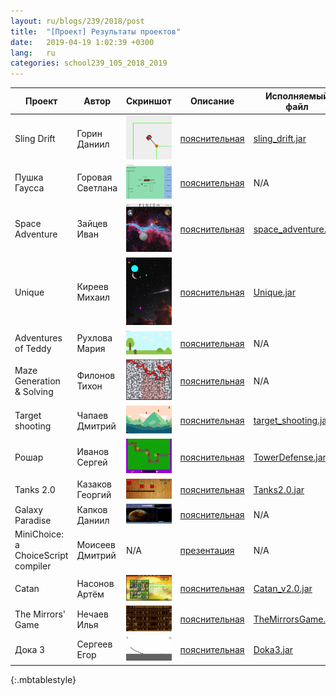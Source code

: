 ```yaml
---
layout: ru/blogs/239/2018/post
title:  "[Проект] Результаты проектов"
date:   2019-04-19 1:02:39 +0300
lang:   ru
categories: school239_105_2018_2019
---
```


| Проект | Автор | Скриншот | Описание | Исполняемый файл | Репозиторий |
| ---    | ---   | ---      | ---      | ---              | ---         |
| Sling Drift  | Горин Даниил | <img src="/static/2019/04/projects/gorin/screen.png" width="200"/> | [пояснительная](/static/2019/04/projects/gorin/sling_drift.pdf) | [sling_drift.jar](/static/2019/04/projects/gorin/sling_drift.jar) | [Sling_Drift](https://github.com/danuhaha/Sling_Drift) |
| Пушка Гаусса  | Горовая Светлана | <img src="/static/2019/04/projects/gorovaya/screen.png" width="200"/> | [пояснительная](/static/2019/04/projects/gorovaya/gauss_gun.pdf) | N/A | [Gauss_Gun](https://github.com/gorovuha/Gauss_Gun) |
| Space Adventure  | Зайцев Иван | <img src="/static/2019/04/projects/zaycev/screen.png" width="200"/> | [пояснительная](/static/2019/04/projects/zaycev/space_adventure.pdf) | [space_adventure.jar](/static/2019/04/projects/zaycev/space_adventure.jar) | [SpaceAdventure](https://github.com/vanzayvanzay/SpaceAdventure) |
| Unique  | Киреев Михаил | <img src="/static/2019/04/projects/kireev/screen.png" width="200"/> | [пояснительная](/static/2019/04/projects/kireev/Unique.pdf) | [Unique.jar](/static/2019/04/projects/kireev/Unique.jar) | N/A |
| Adventures of Teddy  | Рухлова Мария | <img src="/static/2019/04/projects/ruhlova/screen.png" width="200"/> | [пояснительная](/static/2019/04/projects/ruhlova/Adventure-of-Ted.pdf) | N/A | [Adventure-of-Ted](https://github.com/masharukhlova/Adventure-of-Ted) |
| Maze Generation & Solving  | Филонов Тихон | <img src="/static/2019/04/projects/filonov/screen.png" width="200"/> | [пояснительная](/static/2019/04/projects/filonov/mazes.pdf) | N/A | [Mazes](https://github.com/flaw3n/mazes) |
| Target shooting  | Чапаев Дмитрий | <img src="/static/2019/04/projects/chapaev/screen.png" width="200"/> | [пояснительная](/static/2019/04/projects/chapaev/target_shooting.pdf) | [target_shooting.jar](/static/2019/04/projects/chapaev/target_shooting.jar) | [TargetShooting](https://github.com/chapaevdima/TargetShooting) |
| Рошар  | Иванов Сергей | <img src="/static/2019/04/projects/ivanov/screen.png" width="200"/> | [пояснительная](/static/2019/04/projects/ivanov/TowerDefense.pdf) | [TowerDefense.jar](/static/2019/04/projects/ivanov/TowerDefense.jar) | N/A |
| Tanks 2.0  | Казаков Георгий | <img src="/static/2019/04/projects/kazakov/screen.png" width="200"/> | [пояснительная](/static/2019/04/projects/kazakov/Tanks2.0.pdf) | [Tanks2.0.jar](/static/2019/04/projects/kazakov/Tanks2.0.jar) | N/A |
| Galaxy Paradise  | Капков Даниил | <img src="/static/2019/04/projects/kapkov/screen.jpg" width="200"/> | [пояснительная](/static/2019/04/projects/kapkov/galaxy_paradise.pdf) | N/A | N/A |
| MiniChoice: a ChoiceScript compiler  | Моисеев Дмитрий | N/A | [презентация](/static/2019/04/projects/moiseev/MiniChoice.pdf) | N/A | [mini_choice](https://github.com/MegaBluejay/mini_choice) |
| Catan  | Насонов Артём | <img src="/static/2019/04/projects/nasonov/screen.jpg" width="200"/> | [пояснительная](/static/2019/04/projects/nasonov/Catan.pdf) | [Catan_v2.0.jar](/static/2019/04/projects/nasonov/Catan_v2.0.jar) | [Catan_v2.0](https://github.com/artemNasonov/Catan_v2.0) |
| The Mirrors' Game | Нечаев Илья | <img src="/static/2019/04/projects/nechaev/screen.jpg" width="200"/> | [пояснительная](/static/2019/04/projects/nechaev/TheMirrorsGame.pdf) | [TheMirrorsGame.apk](/static/2019/04/projects/nechaev/TheMirrorsGame.apk) | [TheMirrorsGame](https://github.com/SPGC/TheMirrorsGame) |
| Дока 3 | Сергеев Егор | <img src="/static/2019/04/projects/sergeev/screen.jpg" width="200"/> | [пояснительная](/static/2019/04/projects/sergeev/Doka3.pdf) | [Doka3.jar](/static/2019/04/projects/sergeev/Doka3.jar) | [Doka3](https://github.com/GTEgorss/Doka3) |
{:.mbtablestyle}
